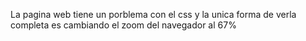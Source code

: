 La pagina web tiene un porblema con el css y la unica forma de verla completa es cambiando el zoom del navegador al 67%
